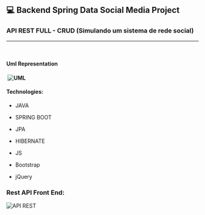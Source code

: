 ## 💻 Backend Spring Data Social Media Project 

 ### API REST FULL - CRUD (Simulando um sistema de rede social)

<hr>

<br>

<h4> Uml Representation <h4>

​    ![UML ](https://github.com/rc-ventura/BackEnd_SpringBoot_Social_Media/blob/master/UML%20representation.png)



 


#### Technologies:

* JAVA

* SPRING BOOT

* JPA

* HIBERNATE
* JS
* Bootstrap
* jQuery




### Rest API Front End:

![API REST ](https://github.com/rc-ventura/BackEnd_SpringBoot_Social_Media/blob/master/Api%20RestFull-Spring%20Data%20JQuery.png)



